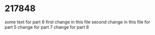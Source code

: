 # 217848
some text for part 6
first change in this file
second change in this file for part 5
change for part 7
change for part 8
